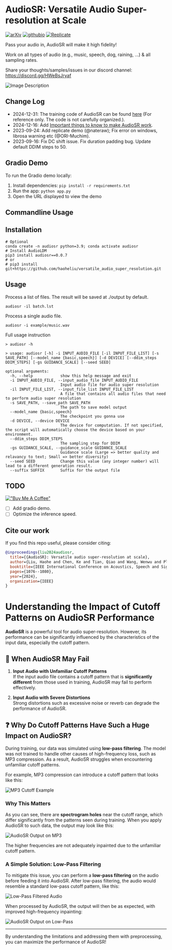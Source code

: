 
# AudioSR: Versatile Audio Super-resolution at Scale

[![arXiv](https://img.shields.io/badge/arXiv-2309.07314-brightgreen.svg?style=flat-square)](https://arxiv.org/abs/2309.07314)  [![githubio](https://img.shields.io/badge/GitHub.io-Audio_Samples-blue?logo=Github&style=flat-square)](https://audioldm.github.io/audiosr) [![Replicate](https://replicate.com/nateraw/audio-super-resolution/badge)](https://replicate.com/nateraw/audio-super-resolution)

Pass your audio in, AudioSR will make it high fidelity! 

Work on all types of audio (e.g., music, speech, dog, raining, ...) & all sampling rates.

Share your thoughts/samples/issues in our discord channel: https://discord.gg/HWeBsJryaf

![Image Description](https://github.com/haoheliu/versatile_audio_super_resolution/blob/main/visualization.png?raw=true)

## Change Log
- 2024-12-31: The training code of AudioSR can be found [here](https://drive.google.com/file/d/1BaZuHbk1AfURX7SvkaD5_ZWLwun-wdpW/view?usp=drive_link) (For reference only. The code is not carefully organized.).
- 2024-12-16: Add [Important things to know to make AudioSR work](example/how_to_make_audiosr_work.md).
- 2023-09-24: Add replicate demo (@nateraw); Fix error on windows, librosa warning etc (@ORI-Muchim).  
- 2023-09-16: Fix DC shift issue. Fix duration padding bug. Update default DDIM steps to 50.

## Gradio Demo

To run the Gradio demo locally:

1. Install dependencies: `pip install -r requirements.txt` 
2. Run the app: `python app.py`
3. Open the URL displayed to view the demo

## Commandline Usage

## Installation
```shell
# Optional
conda create -n audiosr python=3.9; conda activate audiosr
# Install AudioLDM
pip3 install audiosr==0.0.7
# or
# pip3 install git+https://github.com/haoheliu/versatile_audio_super_resolution.git
```

## Usage

Process a list of files. The result will be saved at ./output by default.

```shell
audiosr -il batch.lst
```

Process a single audio file.
```shell
audiosr -i example/music.wav
```

Full usage instruction

```shell
> audiosr -h

> usage: audiosr [-h] -i INPUT_AUDIO_FILE [-il INPUT_FILE_LIST] [-s SAVE_PATH] [--model_name {basic,speech}] [-d DEVICE] [--ddim_steps DDIM_STEPS] [-gs GUIDANCE_SCALE] [--seed SEED]

optional arguments:
  -h, --help            show this help message and exit
  -i INPUT_AUDIO_FILE, --input_audio_file INPUT_AUDIO_FILE
                        Input audio file for audio super resolution
  -il INPUT_FILE_LIST, --input_file_list INPUT_FILE_LIST
                        A file that contains all audio files that need to perform audio super resolution
  -s SAVE_PATH, --save_path SAVE_PATH
                        The path to save model output
  --model_name {basic,speech}
                        The checkpoint you gonna use
  -d DEVICE, --device DEVICE
                        The device for computation. If not specified, the script will automatically choose the device based on your environment.
  --ddim_steps DDIM_STEPS
                        The sampling step for DDIM
  -gs GUIDANCE_SCALE, --guidance_scale GUIDANCE_SCALE
                        Guidance scale (Large => better quality and relavancy to text; Small => better diversity)
  --seed SEED           Change this value (any integer number) will lead to a different generation result.
  --suffix SUFFIX       Suffix for the output file
```


## TODO
[!["Buy Me A Coffee"](https://www.buymeacoffee.com/assets/img/custom_images/orange_img.png)](https://www.buymeacoffee.com/haoheliuP)

- [ ] Add gradio demo.
- [ ] Optimize the inference speed.

## Cite our work
If you find this repo useful, please consider citing: 
```bibtex
@inproceedings{liu2024audiosr,
  title={{AudioSR}: Versatile audio super-resolution at scale},
  author={Liu, Haohe and Chen, Ke and Tian, Qiao and Wang, Wenwu and Plumbley, Mark D},
  booktitle={IEEE International Conference on Acoustics, Speech and Signal Processing},
  pages={1076--1080},
  year={2024},
  organization={IEEE}
}
```

# Understanding the Impact of Cutoff Patterns on AudioSR Performance

**AudioSR** is a powerful tool for audio super-resolution. However, its performance can be significantly influenced by the characteristics of the input data, especially the cutoff pattern. 

## 🚩 When AudioSR May Fail
1. **Input Audio with Unfamiliar Cutoff Patterns**  
   If the input audio file contains a cutoff pattern that is **significantly different** from those used in training, AudioSR may fail to perform effectively.
   
2. **Input Audio with Severe Distortions**  
   Strong distortions such as excessive noise or reverb can degrade the performance of AudioSR.

## ❓ Why Do Cutoff Patterns Have Such a Huge Impact on AudioSR?
During training, our data was simulated using **low-pass filtering**. The model was not trained to handle other causes of high-frequency loss, such as MP3 compression. As a result, AudioSR struggles when encountering unfamiliar cutoff patterns.

For example, MP3 compression can introduce a cutoff pattern that looks like this:

![MP3 Cutoff Example](example/figs/mp3.png)

### Why This Matters
As you can see, there are **spectrogram holes** near the cutoff range, which differ significantly from the patterns seen during training. When you apply AudioSR to such data, the output may look like this:

![AudioSR Output on MP3](example/figs/mp3_after.png)

The higher frequencies are not adequately inpainted due to the unfamiliar cutoff pattern.

### A Simple Solution: Low-Pass Filtering
To mitigate this issue, you can perform a **low-pass filtering** on the audio before feeding it into AudioSR. After low-pass filtering, the audio would resemble a standard low-pass cutoff pattern, like this:

![Low-Pass Filtered Audio](example/figs/lowpass.jpg)

When processed by AudioSR, the output will then be as expected, with improved high-frequency inpainting:

![AudioSR Output on Low-Pass](example/figs/lowpass_after.png)

---

By understanding the limitations and addressing them with preprocessing, you can maximize the performance of AudioSR!

